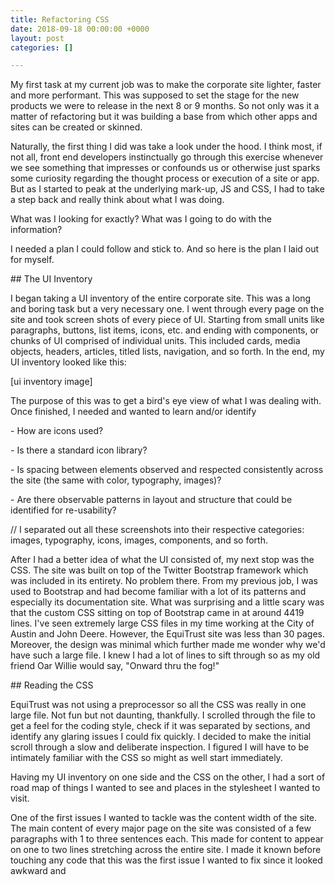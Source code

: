 ```yaml
---
title: Refactoring CSS
date: 2018-09-18 00:00:00 +0000
layout: post
categories: []

---
```

My first task at my current job was to make the corporate site lighter, faster and more performant. This was supposed to set the stage for the new products we were to release in the next 8 or 9 months. So not only was it a matter of refactoring but it was building a base from which other apps and sites can be created or skinned. 

Naturally, the first thing I did was take a look under the hood. I think most, if not all, front end developers instinctually go through this exercise whenever we see something that impresses or confounds us or otherwise just sparks some curiosity regarding the thought process or execution of a site or app. But as I started to peak at the underlying mark-up, JS and CSS, I had to take a step back and really think about what I was doing.

What was I looking for exactly? What was I going to do with the information?

I needed a plan I could follow and stick to. And so here is the plan I laid out for myself.

\## The UI Inventory

I began taking a UI inventory of the entire corporate site. This was a long and boring task but a very necessary one. I went through every page on the site and took screen shots of every piece of UI. Starting from small units like paragraphs, buttons, list items, icons, etc. and ending with components, or chunks of UI comprised of individual units. This included cards, media objects, headers, articles, titled lists, navigation, and so forth. In the end, my UI inventory looked like this:

\[ui inventory image\]

The purpose of this was to get a bird's eye view of what I was dealing with. Once finished, I needed and wanted to learn and/or identify

\-    How are icons used? 

\-    Is there a standard icon library? 

\-    Is spacing between elements observed and respected consistently across the site (the same with color, typography, images)? 

\-    Are there observable patterns in layout and structure that could be identified for re-usability? 

// I separated out all these screenshots into their respective categories: images, typography, icons, images, components, and so forth. 

After I had a better idea of what the UI consisted of, my next stop was the CSS. The site was built on top of the Twitter Bootstrap framework which was included in its entirety. No problem there. From my previous job, I was used to Bootstrap and had become familiar with a lot of its patterns and especially its documentation site. What was surprising and a little scary was that the custom CSS sitting on top of Bootstrap came in at around 4419 lines. I've seen extremely large CSS files in my time working at the City of Austin and John Deere. However, the EquiTrust site was less than 30 pages. Moreover, the design was minimal which further made me wonder why we'd have such a large file. I knew I had a lot of lines to sift through so as my old friend Oar Willie would say, "Onward thru the fog!"

\## Reading the CSS

EquiTrust was not using a preprocessor so all the CSS was really in one large file. Not fun but not daunting, thankfully. I scrolled through the file to get a feel for the coding style, check if it was separated by sections, and identify any glaring issues I could fix quickly. I decided to make the initial scroll through a slow and deliberate inspection. I figured I will have to be intimately familiar with the CSS so might as well start immediately. 

Having my UI inventory on one side and the CSS on the other, I had a sort of road map of things I wanted to see and places in the stylesheet I wanted to visit. 

One of the first issues I wanted to tackle was the content width of the site. The main content of every major page on the site was consisted of a few paragraphs with 1 to three sentences each. This made for content to appear on one to two lines stretching across the entire site. I made it known before touching any code that this was the first issue I wanted to fix since it looked awkward and